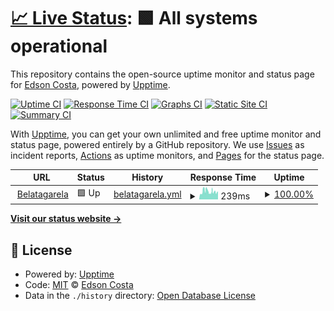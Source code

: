 # [📈 Live Status](https://belatagarela.com.br): <!--live status--> **🟩 All systems operational**

This repository contains the open-source uptime monitor and status page for [Edson Costa](https://www.gitshowcase.com/ecsistem), powered by [Upptime](https://github.com/upptime/upptime).

[![Uptime CI](https://github.com/ecsistem/Bela-tagarela/workflows/Uptime%20CI/badge.svg)](https://github.com/ecsistem/Bela-tagarela/actions?query=workflow%3A%22Uptime+CI%22)
[![Response Time CI](https://github.com/ecsistem/Bela-tagarela/workflows/Response%20Time%20CI/badge.svg)](https://github.com/ecsistem/Bela-tagarela/actions?query=workflow%3A%22Response+Time+CI%22)
[![Graphs CI](https://github.com/ecsistem/Bela-tagarela/workflows/Graphs%20CI/badge.svg)](https://github.com/ecsistem/Bela-tagarela/actions?query=workflow%3A%22Graphs+CI%22)
[![Static Site CI](https://github.com/ecsistem/Bela-tagarela/workflows/Static%20Site%20CI/badge.svg)](https://github.com/ecsistem/Bela-tagarela/actions?query=workflow%3A%22Static+Site+CI%22)
[![Summary CI](https://github.com/ecsistem/Bela-tagarela/workflows/Summary%20CI/badge.svg)](https://github.com/ecsistem/Bela-tagarela/actions?query=workflow%3A%22Summary+CI%22)

With [Upptime](https://upptime.js.org), you can get your own unlimited and free uptime monitor and status page, powered entirely by a GitHub repository. We use [Issues](https://github.com/ecsistem/Bela-tagarela/issues) as incident reports, [Actions](https://github.com/ecsistem/Bela-tagarela/actions) as uptime monitors, and [Pages](https://belatagarela.com.br) for the status page.

<!--start: status pages-->
<!-- This summary is generated by Upptime (https://github.com/upptime/upptime) -->
<!-- Do not edit this manually, your changes will be overwritten -->
<!-- prettier-ignore -->
| URL | Status | History | Response Time | Uptime |
| --- | ------ | ------- | ------------- | ------ |
| <img alt="" src="https://icons.duckduckgo.com/ip3/belatagarela.com.br.ico" height="13"> [Belatagarela](https://belatagarela.com.br) | 🟩 Up | [belatagarela.yml](https://github.com/ecsistem/bela-tagarela-status/commits/HEAD/history/belatagarela.yml) | <details><summary><img alt="Response time graph" src="./graphs/belatagarela/response-time-week.png" height="20"> 239ms</summary><br><a href="https://ecsistem.github.io/bela-tagarela-status/history/belatagarela"><img alt="Response time 269" src="https://img.shields.io/endpoint?url=https%3A%2F%2Fraw.githubusercontent.com%2Fecsistem%2Fbela-tagarela-status%2FHEAD%2Fapi%2Fbelatagarela%2Fresponse-time.json"></a><br><a href="https://ecsistem.github.io/bela-tagarela-status/history/belatagarela"><img alt="24-hour response time 190" src="https://img.shields.io/endpoint?url=https%3A%2F%2Fraw.githubusercontent.com%2Fecsistem%2Fbela-tagarela-status%2FHEAD%2Fapi%2Fbelatagarela%2Fresponse-time-day.json"></a><br><a href="https://ecsistem.github.io/bela-tagarela-status/history/belatagarela"><img alt="7-day response time 239" src="https://img.shields.io/endpoint?url=https%3A%2F%2Fraw.githubusercontent.com%2Fecsistem%2Fbela-tagarela-status%2FHEAD%2Fapi%2Fbelatagarela%2Fresponse-time-week.json"></a><br><a href="https://ecsistem.github.io/bela-tagarela-status/history/belatagarela"><img alt="30-day response time 269" src="https://img.shields.io/endpoint?url=https%3A%2F%2Fraw.githubusercontent.com%2Fecsistem%2Fbela-tagarela-status%2FHEAD%2Fapi%2Fbelatagarela%2Fresponse-time-month.json"></a><br><a href="https://ecsistem.github.io/bela-tagarela-status/history/belatagarela"><img alt="1-year response time 269" src="https://img.shields.io/endpoint?url=https%3A%2F%2Fraw.githubusercontent.com%2Fecsistem%2Fbela-tagarela-status%2FHEAD%2Fapi%2Fbelatagarela%2Fresponse-time-year.json"></a></details> | <details><summary><a href="https://ecsistem.github.io/bela-tagarela-status/history/belatagarela">100.00%</a></summary><a href="https://ecsistem.github.io/bela-tagarela-status/history/belatagarela"><img alt="All-time uptime 100.00%" src="https://img.shields.io/endpoint?url=https%3A%2F%2Fraw.githubusercontent.com%2Fecsistem%2Fbela-tagarela-status%2FHEAD%2Fapi%2Fbelatagarela%2Fuptime.json"></a><br><a href="https://ecsistem.github.io/bela-tagarela-status/history/belatagarela"><img alt="24-hour uptime 100.00%" src="https://img.shields.io/endpoint?url=https%3A%2F%2Fraw.githubusercontent.com%2Fecsistem%2Fbela-tagarela-status%2FHEAD%2Fapi%2Fbelatagarela%2Fuptime-day.json"></a><br><a href="https://ecsistem.github.io/bela-tagarela-status/history/belatagarela"><img alt="7-day uptime 100.00%" src="https://img.shields.io/endpoint?url=https%3A%2F%2Fraw.githubusercontent.com%2Fecsistem%2Fbela-tagarela-status%2FHEAD%2Fapi%2Fbelatagarela%2Fuptime-week.json"></a><br><a href="https://ecsistem.github.io/bela-tagarela-status/history/belatagarela"><img alt="30-day uptime 100.00%" src="https://img.shields.io/endpoint?url=https%3A%2F%2Fraw.githubusercontent.com%2Fecsistem%2Fbela-tagarela-status%2FHEAD%2Fapi%2Fbelatagarela%2Fuptime-month.json"></a><br><a href="https://ecsistem.github.io/bela-tagarela-status/history/belatagarela"><img alt="1-year uptime 100.00%" src="https://img.shields.io/endpoint?url=https%3A%2F%2Fraw.githubusercontent.com%2Fecsistem%2Fbela-tagarela-status%2FHEAD%2Fapi%2Fbelatagarela%2Fuptime-year.json"></a></details>

<!--end: status pages-->

[**Visit our status website →**](https://belatagarela.com.br)

## 📄 License

- Powered by: [Upptime](https://github.com/upptime/upptime)
- Code: [MIT](./LICENSE) © [Edson Costa](https://www.gitshowcase.com/ecsistem)
- Data in the `./history` directory: [Open Database License](https://opendatacommons.org/licenses/odbl/1-0/)
